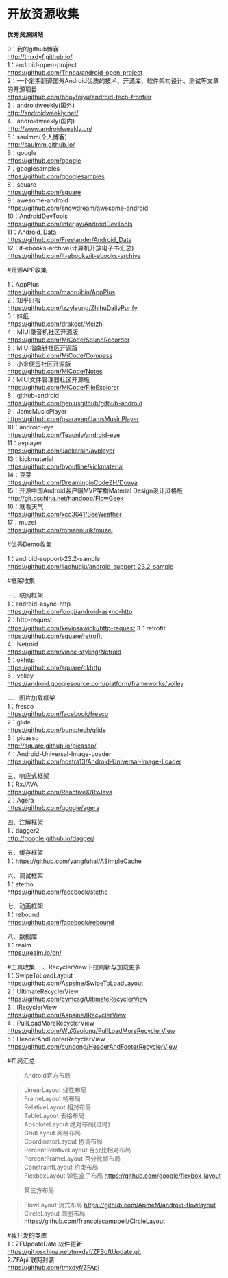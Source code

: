 # 开放资源收集
<b>优秀资源网站</b>    
   
   
0：我的github博客  
http://tmxdyf.github.io/  
1：android-open-project  
https://github.com/Trinea/android-open-project  
2：一个定期翻译国外Android优质的技术、开源库、软件架构设计、测试等文章的开源项目  
https://github.com/bboyfeiyu/android-tech-frontier  
3：androidweekly(国外)  
http://androidweekly.net/  
4：androidweekly(国内)  
http://www.androidweekly.cn/  
5：saulmm(个人博客)  
http://saulmm.github.io/  
6：google  
https://github.com/google  
7：googlesamples  
https://github.com/googlesamples  
8：square  
https://github.com/square  
9：awesome-android  
https://github.com/snowdream/awesome-android  
10：AndroidDevTools    
https://github.com/inferjay/AndroidDevTools  
11：Android_Data  
https://github.com/Freelander/Android_Data    
12：it-ebooks-archive(计算机开放电子书汇总)  
https://github.com/it-ebooks/it-ebooks-archive




#开源APP收集

1：AppPlus  
https://github.com/maoruibin/AppPlus  
2：知乎日报  
https://github.com/izzyleung/ZhihuDailyPurify  
3：妹纸  
https://github.com/drakeet/Meizhi  
4：MIUI录音机社区开源版  
https://github.com/MiCode/SoundRecorder  
5：MIUI指南针社区开源版  
https://github.com/MiCode/Compass  
6：小米便签社区开源版  
https://github.com/MiCode/Notes  
7：MIUI文件管理器社区开源版  
https://github.com/MiCode/FileExplorer  
8：github-android  
https://github.com/geniusgithub/github-android  
9：JamsMusicPlayer  
https://github.com/psaravan/JamsMusicPlayer  
10：android-eye  
https://github.com/Teaonly/android-eye  
11：avplayer  
https://github.com/Jackarain/avplayer  
13：kickmaterial  
https://github.com/byoutline/kickmaterial  
14：豆芽  
https://github.com/DreaminginCodeZH/Douya   
15：开源中国Android客户端MVP架构Material Design设计风格版   
http://git.oschina.net/handoop/FlowGeek  
16：就看天气  
https://github.com/xcc3641/SeeWeather    
17：muzei  
https://github.com/romannurik/muzei
  
  
#优秀Demo收集  
   
   
1：android-support-23.2-sample  
https://github.com/liaohuqiu/android-support-23.2-sample  


#框架收集 

一、联网框架  
1：android-async-http  
https://github.com/loopj/android-async-http  
2：http-request    
https://github.com/kevinsawicki/http-request
3：retrofit  
https://github.com/square/retrofit  
4：Netroid  
https://github.com/vince-styling/Netroid  
5：okhttp  
https://github.com/square/okhttp  
6：volley  
https://android.googlesource.com/platform/frameworks/volley
  
二、图片加载框架  
1：fresco  
https://github.com/facebook/fresco  
2：glide  
https://github.com/bumptech/glide  
3：picasso  
http://square.github.io/picasso/  
4：Android-Universal-Image-Loader  
https://github.com/nostra13/Android-Universal-Image-Loader  

三、响应式框架  
1：RxJAVA  
https://github.com/ReactiveX/RxJava  
2：Agera  
https://github.com/google/agera  

四、注解框架  
1：dagger2  
http://google.github.io/dagger/  

五、缓存框架  
1：https://github.com/yangfuhai/ASimpleCache  


六、调试框架  
1：stetho  
https://github.com/facebook/stetho  


七、动画框架  
1：rebound    
https://github.com/facebook/rebound  

八、数据库  
1：realm  
https://realm.io/cn/  

#工具收集
一、RecyclerView下拉刷新与加载更多  
1：SwipeToLoadLayout  
https://github.com/Aspsine/SwipeToLoadLayout  
2：UltimateRecyclerView    
https://github.com/cymcsg/UltimateRecyclerView  
3：IRecyclerView  
https://github.com/Aspsine/IRecyclerView  
4：PullLoadMoreRecyclerView    
https://github.com/WuXiaolong/PullLoadMoreRecyclerView    
5：HeaderAndFooterRecyclerView  
https://github.com/cundong/HeaderAndFooterRecyclerView  


#布局汇总  

>Android官方布局

>LinearLayout 线性布局  
>FrameLayout 帧布局  
>RelativeLayout 相对布局  
>TableLayout 表格布局  
>AbsoluteLayout 绝对布局(过时)  
>GridLayout 网格布局  
>CoordinatorLayout 协调布局  
>PercentRelativeLayout 百分比相对布局  
>PercentFrameLayout 百分比帧布局  
>ConstraintLayout 约束布局  
>FlexboxLayout 弹性盒子布局 https://github.com/google/flexbox-layout  

>第三方布局

>FlowLayout 流式布局 https://github.com/ApmeM/android-flowlayout  
>CircleLayout 圆圈布局  https://github.com/francoiscampbell/CircleLayout  

#我开发的类库  
1：ZFUpdateDate  软件更新  
https://git.oschina.net/tmxdyf/ZFSoftUpdate.git  
2:ZFApi  联网封装  
https://github.com/tmxdyf/ZFApi
